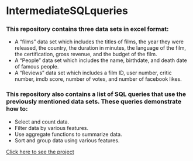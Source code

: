 # IntermediateSQLqueries

### This repository contains three data sets in excel format:

-	A “films” data set which includes the titles of films, the year they were released, the country, the duration in minutes, the language of the film, the certification, gross revenue, and the budget of the film.
-	A “People” data set which includes the name, birthdate, and death date of famous people.
-	A “Reviews” data set which includes a film ID, user number, critic number, imdb score, number of votes, and number of facebook likes.

### This repository also contains a list of SQL queries that use the previously mentioned data sets. These queries demonstrate how to:

-	Select and count data.
-	Filter data by various features.
-	Use aggregate functions to summarize data.
-	Sort and group data using various features.

[Click here to see the project](https://isaac110820.github.io/IntermediateSQLqueries/int_sql.html)
